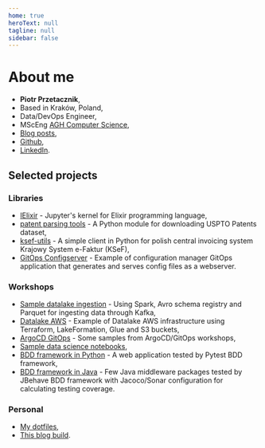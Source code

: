 ```yaml
---
home: true
heroText: null
tagline: null
sidebar: false
---
```


# About me

* **Piotr Przetacznik**,
* Based in Kraków, Poland,
* Data/DevOps Engineer,
* MScEng [AGH Computer Science](https://www.informatyka.agh.edu.pl/en/),
* [Blog posts](post/),
* [Github](https://github.com/pprzetacznik),
* [LinkedIn](https://www.linkedin.com/in/pprzetacznik/).

## Selected projects

### Libraries

* [IElixir](https://github.com/pprzetacznik/IElixir) - Jupyter's kernel for Elixir programming language,
* [patent parsing tools](https://github.com/pprzetacznik/patent-parsing-tools) - A Python module for downloading USPTO Patents dataset,
* [ksef-utils](https://github.com/pprzetacznik/ksef-utils) - A simple client in Python for polish central invoicing system Krajowy System e-Faktur (KSeF),
* [GitOps Configserver](https://github.com/pprzetacznik/gitops-configserver) - Example of configuration manager GitOps application that generates and serves config files as a webserver.

### Workshops

* [Sample datalake ingestion](https://github.com/pprzetacznik/datalake) - Using Spark, Avro schema registry and Parquet for ingesting data through Kafka,
* [Datalake AWS](https://github.com/pprzetacznik/datalake-aws) - Example of Datalake AWS infrastructure using Terraform, LakeFormation, Glue and S3 buckets,
* [ArgoCD GitOps](https://github.com/pprzetacznik/argocd-gitops) - Some samples from ArgoCD/GitOps workshops,
* [Sample data science notebooks](https://github.com/pprzetacznik/data-science-notebooks),
* [BDD framework in Python](https://github.com/pprzetacznik/bdd-test-framework) - A web application tested by Pytest BDD framework,
* [BDD framework in Java](https://github.com/pprzetacznik/idea-factory-quality-assurance) - Few Java middleware packages tested by JBehave BDD framework with Jacoco/Sonar configuration for calculating testing coverage.

### Personal

* [My dotfiles](https://github.com/pprzetacznik/dotfiles),
* [This blog build](https://github.com/pprzetacznik/pprzetacznik.github.io-dev).
